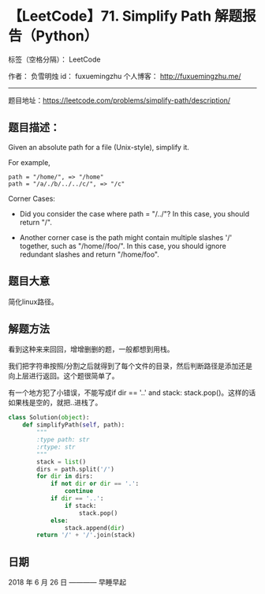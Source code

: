 # 【LeetCode】71. Simplify Path 解题报告（Python）

标签（空格分隔）： LeetCode

作者： 		负雪明烛 
id：				fuxuemingzhu
个人博客：	http://fuxuemingzhu.me/

---

题目地址：https://leetcode.com/problems/simplify-path/description/

## 题目描述：

Given an absolute path for a file (Unix-style), simplify it.

For example,

    path = "/home/", => "/home"
    path = "/a/./b/../../c/", => "/c"

Corner Cases:

- Did you consider the case where path = "/../"?
In this case, you should return "/".

- Another corner case is the path might contain multiple slashes '/' together, such as "/home//foo/".
In this case, you should ignore redundant slashes and return "/home/foo".


## 题目大意

简化linux路径。

## 解题方法

看到这种来来回回，增增删删的题，一般都想到用栈。

我们把字符串按照/分割之后就得到了每个文件的目录，然后判断路径是添加还是向上层进行返回。这个题很简单了。

有一个地方犯了小错误，不能写成if dir == '..' and stack: stack.pop()。这样的话如果栈是空的，就把..进栈了。
                   

```python
class Solution(object):
    def simplifyPath(self, path):
        """
        :type path: str
        :rtype: str
        """
        stack = list()
        dirs = path.split('/')
        for dir in dirs:
            if not dir or dir == '.':
                continue
            if dir == '..':
                if stack:
                    stack.pop()
            else:                
                stack.append(dir)
        return '/' + '/'.join(stack)
```

## 日期

2018 年 6 月 26 日 ———— 早睡早起